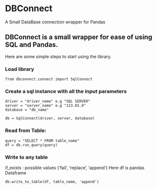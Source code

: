 # DBConnect
A Small DataBase connection wrapper for Pandas

## DBConnect is a small wrapper for ease of using SQL and Pandas.

Here are some simple steps to start using the library.

### Load library
```
from dbconnect.connect import SqlConnect
```

### Create a sql instance with all the input parameters
```
driver = "driver_name" e.g "SQL SERVER"
server = "server_name" e.g "123.65.9"
database = "db_name" 

db = SqlConnect(driver, server, database)
```

### Read from Table:
```
query = "SELECT * FROM table_name"
df = db.run_query(query)
```

### Write to any table
if_exists : possible values {‘fail’, ‘replace’, ‘append’}
Here df is pandas Dataframe
```
db.write_to_table(df, table_name, 'append')
```
